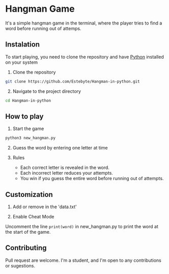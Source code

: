 # Hangman Game

It's a simple hangman game in the terminal, where the player tries to find a word before running out of attemps.

## Instalation 

To start playing, you need to clone the repository and have [Python](https://www.python.org/) installed on your system

1. Clone the repository

```bash
git clone https://github.com/Estebyte/Hangman-in-python.git
```

2. Navigate to the project directory

```bash
cd Hangman-in-python
```

## How to play

1. Start the game

```bash
python3 new_hangman.py
```
2. Guess the word by entering one letter at time

3. Rules

    - Each correct letter is revealed in the word.
    - Each incorrect letter reduces your attempts.
    - You win if you guess the entire word before running out of attempts.

## Customization

1. Add or remove in the 'data.txt'

2. Enable Cheat Mode

Uncomment the line `print(word)` in new_hangman.py to print the word at the start of the game.

## Contributing

Pull request are welcome. I'm a student, and I'm open to any contributions or sugestions.


